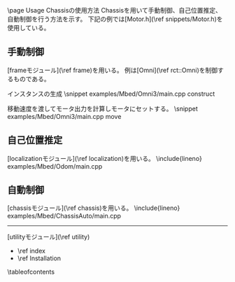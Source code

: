 \page Usage Chassisの使用方法
Chassisを用いて手動制御、自己位置推定、自動制御を行う方法を示す。
下記の例では[Motor.h](\ref snippets/Motor.h)を使用している。

## 手動制御
[frameモジュール](\ref frame)を用いる。
例は[Omni](\ref rct::Omni)を制御するものである。

インスタンスの生成
\snippet examples/Mbed/Omni3/main.cpp construct

移動速度を渡してモータ出力を計算しモータにセットする。
\snippet examples/Mbed/Omni3/main.cpp move

## 自己位置推定
[localizationモジュール](\ref localization)を用いる。
\include{lineno} examples/Mbed/Odom/main.cpp

## 自動制御
[chassisモジュール](\ref chassis)を用いる。
\include{lineno} examples/Mbed/ChassisAuto/main.cpp

---
<span class="next_section_button">[utilityモジュール](\ref utility)</span>

- \ref index
- \ref Installation

\tableofcontents
